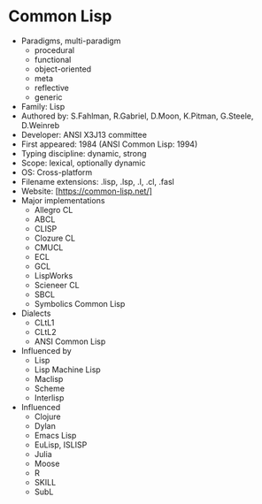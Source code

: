 # Common Lisp


* Paradigms, multi-paradigm
  * procedural
  * functional
  * object-oriented
  * meta
  * reflective
  * generic
* Family: Lisp
* Authored by: S.Fahlman, R.Gabriel, D.Moon, K.Pitman, G.Steele, D.Weinreb
* Developer: ANSI X3J13 committee
* First appeared: 1984 (ANSI Common Lisp: 1994)
* Typing discipline: dynamic, strong
* Scope: lexical, optionally dynamic
* OS: Cross-platform
* Filename extensions: .lisp, .lsp, .l, .cl, .fasl
* Website: [https://common-lisp.net/]
* Major implementations
  * Allegro CL
  * ABCL
  * CLISP
  * Clozure CL
  * CMUCL
  * ECL
  * GCL
  * LispWorks
  * Scieneer CL
  * SBCL
  * Symbolics Common Lisp
* Dialects
  * CLtL1
  * CLtL2
  * ANSI Common Lisp
* Influenced by
  * Lisp
  * Lisp Machine Lisp
  * Maclisp
  * Scheme
  * Interlisp
* Influenced
  * Clojure
  * Dylan
  * Emacs Lisp
  * EuLisp, ISLISP
  * Julia
  * Moose
  * R
  * SKILL
  * SubL
